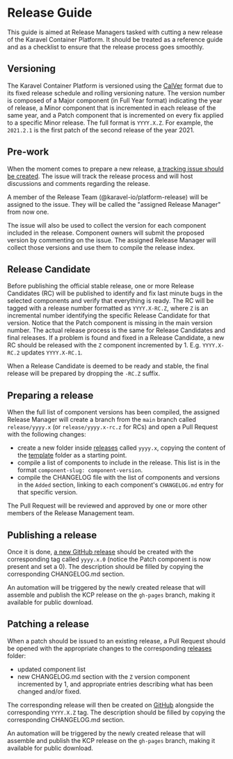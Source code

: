 # Release Guide

This guide is aimed at Release Managers tasked with cutting a new release of the Karavel Container Platform.
It should be treated as a reference guide and as a checklist to ensure that the release process goes smoothly.

## Versioning

The Karavel Container Platform is versioned using the [CalVer](https://calver.org) format due to its fixed
release schedule and rolling versioning nature. The version number is composed of a Major component (in Full Year format)
indicating the year of release, a Minor component that is incremented in each release of the same year, and a Patch component
that is incremented on every fix applied to a specific Minor release. The full format is `YYYY.X.Z`.
For example, the `2021.2.1` is the first patch of the second release of the year 2021.

## Pre-work

When the moment comes to prepare a new release, [a tracking issue should be created](https://github.com/karavel-io/platform/issues/new?labels=release).
The issue will track the release process and will host discussions and comments regarding the release.

A member of the Release Team (@karavel-io/platform-release) will be assigned to the issue. They will be called the
"assigned Release Manager" from now one.

The issue will also be used to collect the version for each component included in the release. Component owners
will submit the proposed version by commenting on the issue. The assigned Release Manager will collect those versions and
use them to compile the release index.

## Release Candidate

Before publishing the official stable release, one or more Release Candidates (RC) will be published to identify and fix
last minute bugs in the selected components and verify that everything is ready. The RC will be tagged with a release number
formatted as `YYYY.X-RC.Z`, where `Z` is an incremental number identifying the specific Release Candidate for that version.
Notice that the Patch component is missing in the main version number. The actual release process is the same for Release Candidates
and final releases. If a problem is found and fixed in a Release Candidate, a new RC should be released with the `Z` component
incremented by 1. E.g. `YYYY.X-RC.2` updates `YYYY.X-RC.1`.

When a Release Candidate is deemed to be ready and stable, the final release will be prepared by dropping the `-RC.Z` suffix. 

## Preparing a release

When the full list of component versions has been compiled, the assigned Release Manager will create a branch from the
`main` branch called `release/yyyy.x` (or `release/yyyy.x-rc.z` for RCs) and open a Pull Request with the following changes:

- create a new folder inside [releases](releases) called `yyyy.x`, copying the content of the [template](releases/template)
folder as a starting point.
- compile a list of components to include in the release. This list is in the format `component-slug: component-version`.
- compile the CHANGELOG file with the list of components and versions in the `Added` section, linking to each component's
`CHANGELOG.md` entry for that specific version.

The Pull Request will be reviewed and approved by one or more other members of the Release Management team.

## Publishing a release

Once it is done, [a new GitHub release](https://github.com/karavel-io/platform/releases/new) should be created with
the corresponding tag called `yyyy.x.0` (notice the Patch component is now present and set a 0).
The description should be filled by copying the corresponding CHANGELOG.md section.

An automation will be triggered by the newly created release that will assemble and publish the KCP release on the `gh-pages`
branch, making it available for public download.

## Patching a release

When a patch should be issued to an existing release, a Pull Request should be opened with the appropriate changes to the 
corresponding [releases](releases) folder:
- updated component list
- new CHANGELOG.md section with the `Z` version component incremented by 1, and appropriate entries describing what has been
changed and/or fixed.
  
The corresponding release will then be created on [GitHub](https://github.com/karavel-io/platform/releases/new) alongside
the corresponding `YYYY.X.Z` tag.
The description should be filled by copying the corresponding CHANGELOG.md section.

An automation will be triggered by the newly created release that will assemble and publish the KCP release on the `gh-pages`
branch, making it available for public download.

